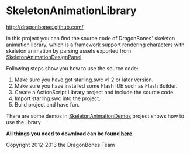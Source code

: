 SkeletonAnimationLibrary
======================
http://dragonbones.github.com/  

In this project you can find the source code of DragonBones' skeleton animation library, which is a framework support rendering characters with skeleton animation by parsing assets exported from [SkeletonAnimationDesignPanel](https://github.com/DragonBones/SkeletonAnimationDesignPanel).

Following steps show you how to use the source code:  
1. Make sure you have got starling.swc v1.2 or later version.  
2. Make sure you have installed some Flash IDE such as Flash Builder.  
3. Create a ActionScript Library project and include the source code.  
4. Import starling.swc into the project.  
5. Build project and have fun.  

There are some demos in [SkeletonAnimationDemos](https://github.com/DragonBones/SkeletonAnimationDemos) project shows how to use the library  

**All things you need to download can be found [here](http://dragonbones.github.com/download.html)**  

Copyright 2012-2013 the DragonBones Team